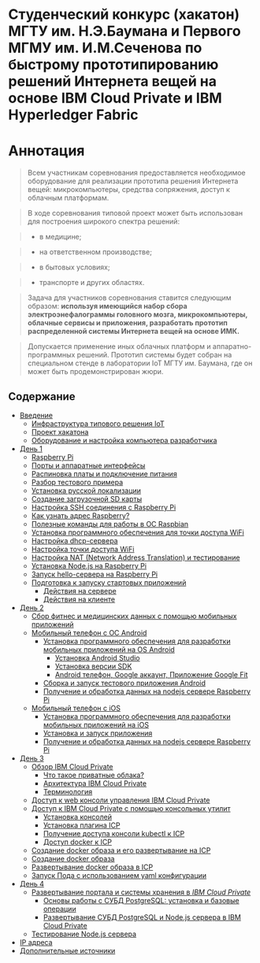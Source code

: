 # Cтуденческий конкурс (хакатон) МГТУ им. Н.Э.Баумана и Первого МГМУ им. И.М.Сеченова по быстрому прототипированию решений Интернета вещей на основе IBM Cloud Private и IBM Hyperledger Fabric

# Аннотация <a name="0"></a>

> Всем участникам соревнования предоставляется необходимое оборудование для реализации прототипа решения Интернета вещей: микрокомпьютеры, средства сопряжения, доступ к облачным платформам. 

> В ходе соревнования типовой проект может быть использован для построения широкого спектра решений: 

> - в медицине; 

> - на ответственном производстве; 

> - в бытовых условиях; 

> - транспорте и других областях.

> Задача для участников соревнования ставится следующим образом: **используя имеющийся набор сбора электроэнефалограммы головного мозга, микрокомпьютеры, облачные сервисы и приложения, разработать прототип распределенной системы Интернета вещей на основе ИМК.** 

> Допускается применение иных облачных платформ и аппаратно-программных решений. Прототип системы будет собран на специальном стенде в лаборатории IoT МГТУ им. Баумана, где он может быть продемонстрирован жюри. 

## Содержание
- [Введение](#1)
	- [Инфраструктура типового решения IoT](#11)
	- [Проект хакатона](#11)
	- [Оборудование и настройка компьютера разработчика](#12)
- [День 1](#day1)
	- [Raspberry Pi](#21)
	- [Порты и аппаратные интерфейсы](#22)
	- [Распиновка платы и подключение питания](#23)
	- [Разбор тестового примера](#25) 
	- [Установка русской локализации](#250) 
	- [Создание загрузочной SD карты](#251) 
	- [Настройка SSH соединения с Raspberry Pi](#26)
	- [Как узнать адрес Raspberry?](#27)
	- [Полезные команды для работы в ОС Raspbian](#28)
	- [Установка программного обеспечения для точки доступа WiFi](#29)
	- [Настройка dhcp-сервера](#2a)
	- [Настройка точки доступа WiFi](#2b)
	- [Настройка NAT (Network Address Translation) и тестирование](#2c)
	- [Установка Node.js на Raspberry Pi](#2d)
	- [Запуск hello-сервера на Raspberry Pi](#2e)
	- [Подготовка к запуску стартовых приложений](#2f)
		- [Действия на сервере](#2f01)
		- [Действия на клиенте](#2f02)
- [День 2](#day2)
	- [Сбор фитнес и медицинских данных с помощью мобильных приложений](#31)
	- [Мобильный телефон с ОС Android](#32)
		- [Установка программного обеспечения для разработки мобильных приложений на OS Android](#321)
			- [Установка Android Studio](#3211)
			- [Установка версии SDK](#3212)
			- [Android телефон, Google аккаунт, Приложение Google Fit](#3213)
		- [Сборка и запуск тестового приложения Android](#322)
		- [Получение и обработка данных на nodejs сервере Raspberry Pi ](#331)
	- [Мобильный телефон с iOS](#33)
		- [Установка программного обеспечения для разработки мобильных приложений на iOS](#331)
		- [Установка и запуск приложения](#332)
		- [Получение и обработка данных на nodejs сервере Raspberry Pi ](#333)
- [День 3](#day3)
	- [Обзор IBM Cloud Private](#41)
		- [Что такое приватные облака?](#411)
		- [Архитектура IBM Cloud Private](#412)
		- [Терминология](#413)
	- [Доступ к web консоли управления IBM Cloud Private](#42)
	- [Доступ к IBM Cloud Private с помощью консольных утилит](#43)
		- [Установка консолей](#431)
		- [Установка плагина ICP](#432)
		- [Получение доступа консоли kubectl к ICP](#433)
		- [Доступ docker к ICP](#434)
	- [Создание docker образа и его развертывание на ICP](#44)
	- [Создание docker образа](#441)
	- [Развертывание docker образа в ICP](#442)
	- [Запуск Пода с использованием yaml конфигурации](#443)
- [День 4](#day4)
	- [Развертывание портала и системы хранения в *IBM Cloud Private*](#51)
		- [Основы работы с СУБД PostgreSQL:  установка и базовые операции](#511)
		- [Развертывание СУБД PostgreSQL и Node.js сервера в IBM Cloud Private](#512)
	- [Тестирование Node.js сервера](#52)
- [IP адреса](#99)
- [Дополнительные источники](#a001)
